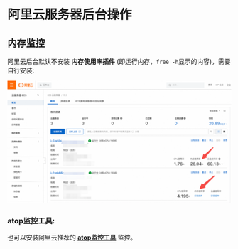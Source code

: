 # 阿里云服务器后台操作

## 内存监控

阿里云后台默认不安装 **内存使用率插件** (即运行内存，`free -h`显示的内容)，需要自行安装:

![](../docs/安装内存使用率插件.png)

### atop监控工具:

也可以安装阿里云推荐的 [**atop监控工具**](https://help.aliyun.com/zh/ecs/use-cases/use-the-atop-tool-to-monitor-linux-system-metrics?spm=5176.smartservice_service_robot_chat_new.console-base_help.dexternal.59b1f6250ohSaE) 监控。